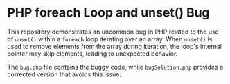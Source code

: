 # PHP foreach Loop and unset() Bug
This repository demonstrates an uncommon bug in PHP related to the use of `unset()` within a `foreach` loop iterating over an array.  When `unset()` is used to remove elements from the array during iteration, the loop's internal pointer may skip elements, leading to unexpected behavior.

The `bug.php` file contains the buggy code, while `bugSolution.php` provides a corrected version that avoids this issue.